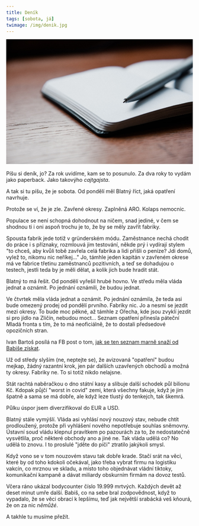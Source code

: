 ```yaml
---
title: Deník
tags: [sobota, já]
twimage: /img/denik.jpg
---
```


![cover](/img/denik.jpg)

Píšu si deník, jo? Za rok uvidíme, kam se to posunulo. Za dva roky to vydám jako paperback. Jako takovýho _cajtgajsta_.

A tak si tu píšu, že je sobota. Od pondělí měl Blatný říct, jaká opatření navrhuje.

Protože se ví, že je zle. Zavřené okresy. Zaplněná ARO. Kolaps nemocnic.

Populace se není schopná dohodnout na ničem, snad jediné, v čem se shodnou ti i oni aspoň trochu je to, že by se měly zavřít fabriky.

Spousta fabrik jede totiž v gründerském módu. Zaměstnance nechá chodit do práce i s příznaky, rozmlouvá jim testování, někde prý i vydírají stylem "to chceš, aby kvůli tobě zavřela celá fabrika a lidi přišli o peníze? Jdi domů, vylež to, nikomu nic neříkej..." Jo, támhle jeden kapitán v zavřeném okrese má ve fabrice třetinu zaměstnanců pozitivních, a teď se dohadujou o testech, jestli teda by je měli dělat, a kolik jich bude hradit stát.

Blatný to má řešit. Od pondělí vyřešil hrubé hovno. Ve středu měla vláda jednat a oznámit. Po jednání oznámili, že budou jednat.

Ve čtvrtek měla vláda jednat a oznámit. Po jednání oznámila, že teda asi bude omezený prodej od pondělí prvního. Fabriky nic. Jo a nesmí se jezdit mezi okresy. To bude moc pěkné, až támhle z Ořecha, kde jsou zvyklí jezdit si pro jídlo na Zličín, nebudou moct... Seznam opatření přinesla páteční Mladá fronta s tím, že to má neoficiálně, že to dostali předsedové opozičních stran.

Ivan Bartoš posílá na FB post o tom, [jak se ten seznam marně snaží od Babiše získat](https://www.facebook.com/ivan.bartos.37/posts/10221720224175446).

Už od středy slyším (ne, neptejte se), že avizovaná "opatření" budou mejkap, žádný razantní krok, jen pár dalších uzavřených obchodů a možná ty okresy. Fabriky ne. To si totiž nikdo nelajsne.

Stát rachtá naběračkou o dno státní kasy a slibuje další schodek půl bilionu Kč. Kdopak půjčí "worst in covid" zemi, která všechny fakuje, když je jim špatně a sama se má dobře, ale když leze tlustý do tenkejch, tak škemrá.

Půlku úspor jsem diverzifikoval do EUR a USD.

Blatný stále vymýšlí. Vláda asi vyhlásí nový nouzový stav, nebude chtít prodloužený, protože při vyhlášení nového nepotřebuje souhlas sněmovny. Ústavní soud vládu klepnul pravítkem po pazourách za to, že nedostatečně vysvětlila, proč některé obchody ano a jiné ne. Tak vláda udělá co? No udělá to znovu. I to proslulé "jděte do píči" ztratilo jakýkoli smysl.

Když vono se v tom nouzovém stavu tak dobře krade. Stačí srát na věci, které by od toho kdokoli očekával, jako třeba vybrat firmu na logistiku vakcín, co mrznou ve skladu, a místo toho objednávat vládní tiktoky, komunikační kampaně a dávat miliardy obskurním firmám na dovoz testů.

Včera ráno ukázal bodycounter číslo 19.999 mrtvých. Každých devět až deset minut umře další. Babiš, co na sebe bral zodpovědnost, když to vypadalo, že se věci obrací k lepšímu, teď jak největší srabácká veš kňourá, že on za nic _němůžé_.

A takhle tu musíme přežít.